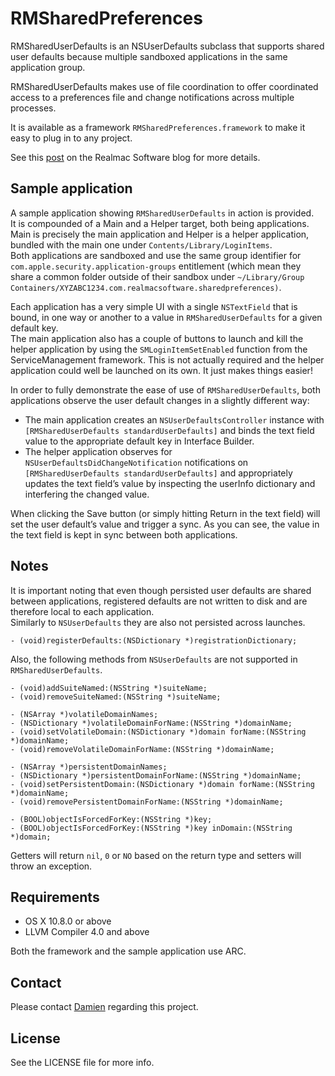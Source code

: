 # RMSharedPreferences

RMSharedUserDefaults is an NSUserDefaults subclass that supports shared user defaults because multiple sandboxed applications in the same application group.

RMSharedUserDefaults makes use of file coordination to offer coordinated access to a preferences file and change notifications across multiple processes.

It is available as a framework `RMSharedPreferences.framework` to make it easy to plug in to any project.

See this [post](http://realmacsoftware.com/blog/shared-preferences-between-sandboxed-applications) on the Realmac Software blog for more details.

## Sample application

A sample application showing `RMSharedUserDefaults` in action is provided.  
It is compounded of a Main and a Helper target, both being applications. Main is precisely the main application and Helper is a helper application, bundled with the main one under `Contents/Library/LoginItems`.  
Both applications are sandboxed and use the same group identifier for `com.apple.security.application-groups` entitlement (which mean they share a common folder outside of their sandbox under `~/Library/Group Containers/XYZABC1234.com.realmacsoftware.sharedpreferences)`.

Each application has a very simple UI with a single `NSTextField` that is bound, in one way or another to a value in `RMSharedUserDefaults` for a given default key.  
The main application also has a couple of buttons to launch and kill the helper application by using the `SMLoginItemSetEnabled` function from the ServiceManagement framework. This is not actually required and the helper application could well be launched on its own. It just makes things easier!

In order to fully demonstrate the ease of use of `RMSharedUserDefaults`, both applications observe the user default changes in a slightly different way:

- The main application creates an `NSUserDefaultsController` instance with `[RMSharedUserDefaults standardUserDefaults]` and binds the text field value to the appropriate default key in Interface Builder.
- The helper application observes for `NSUserDefaultsDidChangeNotification` notifications on `[RMSharedUserDefaults standardUserDefaults]` and appropriately updates the text field’s value by inspecting the userInfo dictionary and interfering the changed value.

When clicking the Save button (or simply hitting Return in the text field) will set the user default’s value and trigger a sync. As you can see, the value in the text field is kept in sync between both applications.

## Notes

It is important noting that even though persisted user defaults are shared between applications, registered defaults are not written to disk and are therefore local to each application.   
Similarly to `NSUserDefaults` they are also not persisted across launches.

```
- (void)registerDefaults:(NSDictionary *)registrationDictionary;
```

Also, the following methods from `NSUserDefaults` are not supported in `RMSharedUserDefaults`.

```
- (void)addSuiteNamed:(NSString *)suiteName;
- (void)removeSuiteNamed:(NSString *)suiteName;

- (NSArray *)volatileDomainNames;
- (NSDictionary *)volatileDomainForName:(NSString *)domainName;
- (void)setVolatileDomain:(NSDictionary *)domain forName:(NSString *)domainName;
- (void)removeVolatileDomainForName:(NSString *)domainName;

- (NSArray *)persistentDomainNames;
- (NSDictionary *)persistentDomainForName:(NSString *)domainName;
- (void)setPersistentDomain:(NSDictionary *)domain forName:(NSString *)domainName;
- (void)removePersistentDomainForName:(NSString *)domainName;

- (BOOL)objectIsForcedForKey:(NSString *)key;
- (BOOL)objectIsForcedForKey:(NSString *)key inDomain:(NSString *)domain;
```

Getters will return `nil`, `0` or `NO` based on the return type and setters will throw an exception.

## Requirements

- OS X 10.8.0 or above
- LLVM Compiler 4.0 and above

Both the framework and the sample application use ARC.

## Contact

Please contact [Damien](damien@realmacsoftware.com) regarding this project.

## License

See the LICENSE file for more info.